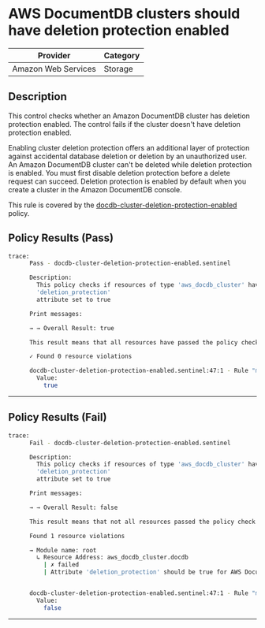 # AWS DocumentDB clusters should have deletion protection enabled

| Provider            | Category |
| ------------------- | -------- |
| Amazon Web Services | Storage  |

## Description

This control checks whether an Amazon DocumentDB cluster has deletion protection enabled. The control fails if the cluster doesn't have deletion protection enabled.

Enabling cluster deletion protection offers an additional layer of protection against accidental database deletion or deletion by an unauthorized user. An Amazon DocumentDB cluster can't be deleted while deletion protection is enabled. You must first disable deletion protection before a delete request can succeed. Deletion protection is enabled by default when you create a cluster in the Amazon DocumentDB console.

This rule is covered by the [docdb-cluster-deletion-protection-enabled](https://github.com/hashicorp/policy-library-NIST-Policy-Set-for-AWS-Terraform/blob/main/policies/docdb/docdb-cluster-deletion-protection-enabled.sentinel) policy.

## Policy Results (Pass)

```bash
trace:
      Pass - docdb-cluster-deletion-protection-enabled.sentinel

      Description:
        This policy checks if resources of type 'aws_docdb_cluster' have the
        'deletion_protection'
        attribute set to true

      Print messages:

      → → Overall Result: true

      This result means that all resources have passed the policy check for the policy docdb-cluster-deletion-protection-enabled.

      ✓ Found 0 resource violations

      docdb-cluster-deletion-protection-enabled.sentinel:47:1 - Rule "main"
        Value:
          true
```

---

## Policy Results (Fail)

```bash
trace:
      Fail - docdb-cluster-deletion-protection-enabled.sentinel

      Description:
        This policy checks if resources of type 'aws_docdb_cluster' have the
        'deletion_protection'
        attribute set to true

      Print messages:

      → → Overall Result: false

      This result means that not all resources passed the policy check and the protected behavior is not allowed for the policy docdb-cluster-deletion-protection-enabled.

      Found 1 resource violations

      → Module name: root
        ↳ Resource Address: aws_docdb_cluster.docdb
          | ✗ failed
          | Attribute 'deletion_protection' should be true for AWS DocumentDb Cluster. Refer to https://docs.aws.amazon.com/securityhub/latest/userguide/documentdb-controls.html#documentdb-5 for more details.


      docdb-cluster-deletion-protection-enabled.sentinel:47:1 - Rule "main"
        Value:
          false
```

---
